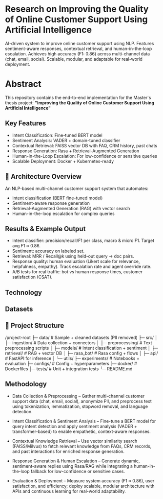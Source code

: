 # Research on Improving the Quality of Online Customer Support Using Artificial Intelligence

AI-driven system to improve online customer support using NLP. Features sentiment-aware responses, contextual retrieval, and human-in-the-loop escalation. Achieves high accuracy (F1: 0.86) across multi-channel data (chat, email, social). Scalable, modular, and adaptable for real-world deployment.

# Abstract

This repository contains the end-to-end implementation for the Master's thesis project: **"Improving the Quality of Online Customer Support Using Artificial Intelligence"**

## Key Features
- Intent Classification: Fine-tuned BERT model
- Sentiment Analysis: VADER + domain-tuned classifier
- Contextual Retrieval: FAISS vector DB with FAQ, CRM history, past chats
- Response Generation: Rasa + Retrieval-Augmented Generation
- Human-in-the-Loop Escalation: For low-confidence or sensitive queries
- Scalable Deployment: Docker + Kubernetes-ready

## 🚀 Architecture Overview
An NLP-based multi-channel customer support system that automates:
- Intent classification (BERT fine-tuned model)
- Sentiment-aware response generation
- Retrieval-Augmented Generation (RAG) with vector search
- Human-in-the-loop escalation for complex queries

## Results & Example Output
- Intent classifier: precision/recall/F1 per class, macro & micro F1. Target avg F1 ≈ 0.86.
- Sentiment: accuracy on labeled set.
- Retrieval: MRR / Recall@k using held-out query → doc pairs.
- Response quality: human evaluation (Likert scale for relevance, helpfulness, empathy). Track escalation rate and agent override rate.
- A/B tests for real traffic: bot vs human response times, customer satisfaction (CSAT).

## Technology






## Datasets




## 📂 Project Structure
/project-root
├─ data/ # Sample + cleaned datasets (PII removed)
├─ src/
│ ├─ ingestion/ # Data collection + connectors
│ ├─ preprocessing/ # Text preprocessing scripts
│ ├─ models/ # Intent classification + sentiment
│ ├─ retrieval/ # RAG + vector DB
│ ├─ rasa_bot/ # Rasa config + flows
│ ├─ api/ # FastAPI for inference
│ └─ utils/
├─ experiments/ # Notebooks + evaluation
├─ configs/ # Config + hyperparameters
├─ docker/ # Dockerfiles
├─ tests/ # Unit + integration tests
└─ README.md

## Methodology
- Data Collection & Preprocessing – Gather multi-channel customer support data (chat, email, social), anonymize PII, and preprocess text using tokenization, lemmatization, stopword removal, and language detection.

- Intent Classification & Sentiment Analysis – Fine-tune a BERT model for query intent detection and apply sentiment analysis (VADER + transformer-based) to enable empathetic, context-aware responses.

- Contextual Knowledge Retrieval – Use vector similarity search (FAISS/Milvus) to fetch relevant knowledge from FAQs, CRM records, and past interactions for enriched response generation.

- Response Generation & Human Escalation – Generate dynamic, sentiment-aware replies using Rasa/RAG while integrating a human-in-the-loop fallback for low-confidence or sensitive cases.

- Evaluation & Deployment – Measure system accuracy (F1 ≈ 0.86), user satisfaction, and efficiency; deploy scalable, modular architecture with APIs and continuous learning for real-world adaptability.


